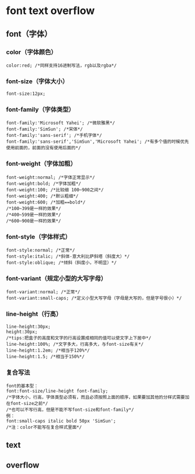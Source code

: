 # font text overflow

## font（字体）

### color（字体颜色）

	color:red; /*同样支持16进制写法，rgb以及rgba*/

### font-size（字体大小）

	font-size:12px;

### font-family（字体类型）

	font-family:'Microsoft Yahei'; /*微软雅黑*/
	font-family:'SimSun'; /*宋体*/
	font-family:'sans-serif'; /*手机字体*/
	font-family:'sans-serif','SimSun','Microsoft Yahei'; /*有多个值的时候优先使用前面的，前面的没有使用后面的*/

### font-weight（字体加粗）

	font-weight:normal; /*字体正常显示*/
	font-weight:bold; /*字体加粗*/
	font-weight:100; /*比较细 100~900之间*/
	font-weight:400; /*默认粗细*/
	font-weight:600; /*加粗==bold*/
	/*100~399是一样的效果*/
	/*400~599是一样的效果*/
	/*600~900是一样的效果*/

### font-style（字体样式）

	font-style:normal; /*正常*/
	font-style:italic; /*斜体-意大利比萨斜塔（斜度大）*/
	font-style:oblique; /*倾斜（斜度小，不明显）*/

### font-variant（规定小型的大写字母）

	font-variant:normal; /*正常*/
	font-variant:small-caps; /*定义小型大写字母（字母是大写的，但是字号很小）*/

### line-height（行高）

	line-height:30px;
	height:30px;
	/*tips:把盒子的高度和文字的行高设置成相同的值可以使文字上下居中*/
	line-height:100%; /*文字多大，行高多大，与font-size有关*/
	line-height:1.2em; /*相当于120%*/
	line-height:1.5; /*相当于150%*/

### 复合写法

	font的基本型：
	font:font-size/line-height font-family;
	/*字体大小，行高，字体类型必须有，而且必须按照上面的顺序，如果要加其他的分样式需要加在font-size之前*/
	/*也可以不写行高，但是不能不写font-size和font-family*/
	例：
	font:small-caps italic bold 50px 'SimSun';
	/*注：color不能写在复合样式里面*/

## text



## overflow



